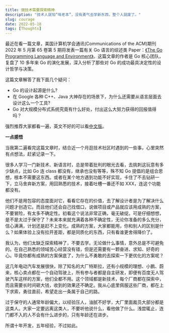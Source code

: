 ```yaml
---
title: 做技术需要探索精神
description: "技术人就怕“啃老本”，没有勇气去学新东西，整个人就废了。"
slug: courage
date: 2022-05-18
tags: [Thoughts]
---
```


最近在看一篇文章，美国计算机学会通讯(Communications of the ACM)期刊 2022 年 5 月第 65 卷第 5 期将发表一篇有关 Go 语言的综述类 Paper：[《The Go Programming Language and Environment》](https://cacm.acm.org/magazines/2022/5/260357-the-go-programming-language-and-environment/fulltext)。这篇文章的作者是 Go 核心团队，复盘了 10 多年来 Go 的演化发展，深入分析了那些对 Go 的成功最具决定性的设计哲学与决策。

这篇文章解答了我下面几个疑问：

- Go 的设计起源是什么?
- 在 Google 各种 C++、Java 大神存在的场景下，为什么还需要从语言层面去设计这么一个工具?
- Go 对大规模分布式系统究竟有什么好处，付出这么大努力获得的回报值得吗？

强烈推荐大家都看一遍，英文不好的可以看[中文版](https://www.dockone.io/article/2434902)。

<!-- truncate -->

**一点感悟**

当我第二遍看完这篇文章时，结合近一个月逛技术社区时遇到的一些事，心里突然有点想法，赶紧记录一下。

很多人学习一门新技术、新语言时，总是带着批判的眼光去看，去挑刺这玩意有多少缺点，比如 Go 连 class 都没有，继承也没有等等，殊不知 Go 提倡的是组合思想，根本不需要这东西。或者在某个地方遇到功能不好实现，卡住了不去钻研一下，立马舍弃新方案，用回熟悉的技术，接着吐槽一番还不如 XXX，连这个功能都没有。

他们不是用包容的态度面对它，看看它存在的价值，去了解设计者是为了解决什么问题才创造它。而且他们还会自己找借口，说做项目或产品就应该用成熟的方案，不要冒险，有太多不确定性。初看这个说法非常正确，毫无破绽。可是仔细想想，是不是太过于保守了？未来本来就充满着各种不确定性，无论你准备的多么充分，信心满满，计划还是赶不上变化。成熟的方案，大家都能用，你和别人的区别是什么？如果体验上没有拉开差距，都是同质化的东西，只有看谁更舍得降价了。

我认为，他们太缺乏探索精神了，不要去学。无论做什么事情，意外总是不可避免的。在自己熟悉的领域苦心经营没有错，但是还需要有一颗奋进、求知、好奇的心。毕竟你都有成熟的方案保底了，为什么不勇敢的去探索一下更优化的方案呢？

这几年电动汽车发展很快，除了知名的大厂特斯拉，还有小规模的理想、小鹏、蔚来，核心卖点都在一个自动驾驶上，所有参与者都是自主研发，即便有百度无人驾驶汽车这样的方案，他们全都不用。这个领域都是新技术，每个厂商都在探索中，而且需要长时间砸大钱，收到的效果还不确定。我从心底里佩服这些厂商，都在上下求索，勇往直前，希望走出一条属于自己的路。

过于保守的人通常年龄偏大，以经验压人，油腻不好学，大厂里面裁员大部分都是这类人。大家一定要远离这类人，不要听他说什么，看他做了什么。浅尝辄止，连门都不入的人不会有什么进步的，只有年龄还在进步。

所谓十年开发，五年经验，不过如此。
